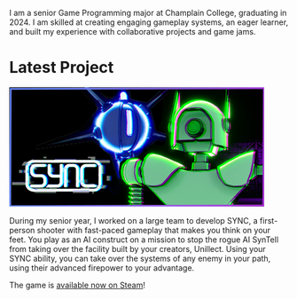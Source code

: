 I am a senior Game Programming major at Champlain College, graduating in 2024.  I am skilled at creating engaging gameplay systems, an eager learner, and built my experience with collaborative projects and game jams.

# Latest Project
[![](res/sync-capsule.png)](https://store.steampowered.com/app/2820790/SYNC/)

During my senior year, I worked on a large team to develop SYNC, a first-person shooter with fast-paced gameplay that makes you think on your feet.  You play as an AI construct on a mission to stop the rogue AI SynTell from taking over the facility built by your creators, Unillect.  Using your SYNC ability, you can take over the systems of any enemy in your path, using their advanced firepower to your advantage.

The game is [available now on Steam](https://store.steampowered.com/app/2820790/SYNC/)!  